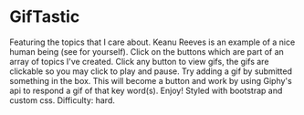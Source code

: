# GifTastic
Featuring the topics that I care about. Keanu Reeves is an example of a nice human being (see for yourself).
Click on the buttons which are part of an array of topics I've created. Click any button to view gifs, the gifs are clickable so you may click to play and pause. Try adding a gif by submitted something in the box. This will become a button and work by using Giphy's api to respond a gif of that key word(s). 
Enjoy! 
Styled with bootstrap and custom css. 
Difficulty: hard.
